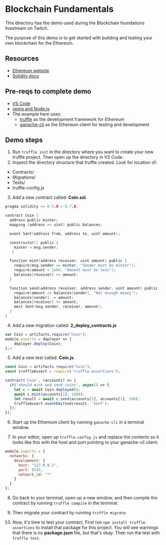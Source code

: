 # Blockchain Fundamentals

This directory has the demo used during the Blockchain foundations livestream on Twitch.

The purpose of this demo is to get started with building and testing your own blockchain for the Ethereum.

## Resources
- [Ethereum website](https://ethereum.org/)
- [Solidity docs](https://solidity.readthedocs.io/en/latest/index.html)  

## Pre-reqs to complete demo
- [VS Code](https://code.visualstudio.com/)
- [npms and Node.js](https://www.npmjs.com/get-npm)
- The example here uses:
  - [truffle](https://www.trufflesuite.com/truffle) as the development framework for Ethereum 
  - [ganache-cli](https://github.com/trufflesuite/ganache-cli) as the Ethereum client for testing and development

## Demo steps
1. Run `truffle init` in the directory where you want to create your new truffle project. Then open up the directory in VS Code.
2. Inspect the directory structure that truffle created. Look for location of:
  - Contracts/
  - Migrations/
  - Tests/
  - truffle-config.js
3. Add a new contract called: **Coin.sol**.
``` c
pragma solidity >= 0.5.0 < 0.7.0;

contract Coin {
  address public minter;
  mapping (address => uint) public balances;

  event Sent(address from, address to, uint amount);

  constructor() public {
    minter = msg.sender;
   }

  function mint(address receiver, uint amount) public {
    require(msg.sender == minter, "Sender must be minter");
    require(amount < 1e60, "Amount must be less");
    balances[receiver] += amount;
  }

  function send(address receiver, address sender, uint amount) public {
    require(amount <= balances[sender], "Not enough money");
    balances[sender] -= amount;
    balances[receiver] += amount;
    emit Sent(msg.sender, receiver, amount);
  }
}
```
4. Add a new migration called: **2_deploy_contracts.js**
``` javascript
var Coin = artifacts.require("Coin");
module.exports = deployer => {
    deployer.deploy(Coin);
};⏎ 
```
5. Add a new test called: **Coin.js**.
``` javascript
const Coin = artifacts.require("Coin");
const truffleAssert = require('truffle-assertions');

contract('Coin', (accounts) => {
  it('should mint and send coins', async() => {
    let c = await Coin.deployed();
    await c.mint(accounts[1], 1000);
    let result = await c.send(accounts[2], accounts[1], 200);
    truffleAssert.eventEmitted(result, 'Sent');
  });
});
```
6. Start up the Ethereum client by running `ganache-cli` in a terminal window.

7. In your editor, open up `truffle-config.js` and replace the contents so it looks like this with the host and port pointing to your ganache-cli client:
``` javascript
module.exports = {
  networks: {
    development: {
      host: "127.0.0.1",
      port: 8545,
      network_id: "*"
    }
  }
};
```
8. Go back to your terminal, open up a new window, and then compile the contract by running `truffle compile` in the terminal.

9. Then migrate your contract by running `truffle migrate`.

10. Now, it's time to test your contract. First run `npm install truffle-assertions` to install that package for this project. You will see warnings that there is no **package.json** file, but that's okay. Then run the test with `truffle test`.
